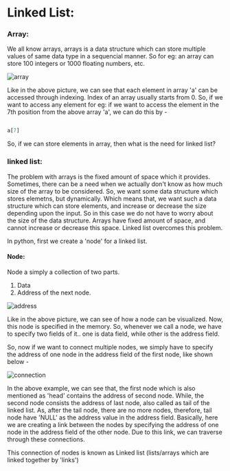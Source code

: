 # Linked List:

### Array:

We all know arrays, arrays is a data structure which can store multiple values of same data type in a sequencial manner. So for eg: 
an array can store 100 integers or 1000 floating numbers, etc.



![array](https://user-images.githubusercontent.com/60755716/103444081-3ea38100-4c8b-11eb-878d-1be93d02d9ef.png)


Like in the above picture, we can see that each element in array 'a' can be accessed through indexing. Index of an array usually starts from 0.
So, if we want to access any element for eg: if we want to access the element in the 7th position from the above array 'a', we can do this by - 
``` py

a[7]

```
So, if we can store elements in array, then what is the need for linked list?

### linked list:

The problem with arrays is the fixed amount of space which it provides. Sometimes, there can be a need when we actually don't know as how much size of the array to be 
considered. So, we want some data structure which stores elemetns, but dynamically. Which means that, we want such a data structure which can store elements, and increase
or decrease the size depending upon the input. So in this case we do not have to worry about the size of the data structure.
Arrays have fixed amount of space, and cannot increase or decrease this space.
Linked list overcomes this problem.

In python, first we create a 'node' for a linked list. 

#### Node:
Node a simply a collection of two parts.
1. Data
1. Address of the next node.

![address](https://user-images.githubusercontent.com/60755716/103444220-a3aba680-4c8c-11eb-873e-ee8c79aeddd1.jpg)

Like in the above picture, we can see of how a node can be visualized. Now, this node is specified in the memory.
So, whenever we call a node, we have to specify two fields of it.. one is data field, while other is the address field.

So, now if we want to connect multiple nodes, we simply have to specify the address of one node in the address field of the first node, like shown below - 

![connection](https://user-images.githubusercontent.com/60755716/103444227-b58d4980-4c8c-11eb-9237-6862656bc17a.jpg)

In the above example, we can see that, the first node which is also mentioned as 'head' contains the address of second node. 
While, the second node consists the address of last node, also called as tail of the linked list.
As, after the tail node, there are no more nodes, therefore, tail node have 'NULL' as the address value in the address field.
Basically, here we are creating a link between the nodes by specifying the address of one node in the address field of the other node.
Due to this link, we can traverse through these connections.

This connection of nodes is known as Linked list (lists/arrays which are linked together by 'links')




